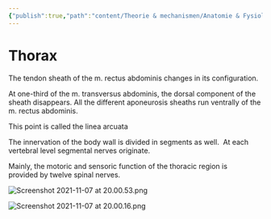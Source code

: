 ```yaml
---
{"publish":true,"path":"content/Theorie & mechanismen/Anatomie & Fysiologie/Thorax.md","permalink":"/content/theorie-and-mechanismen/anatomie-and-fysiologie/thorax/"}
---
```


# Thorax

The tendon sheath of the m. rectus abdominis changes in its configuration.

At one-third of the m. transversus abdominis, the dorsal component of the sheath disappears. All the different aponeurosis sheaths run ventrally of the m. rectus abdominis.

This point is called the linea arcuata

The innervation of the body wall is divided in segments as well.  At each vertebral level segmental nerves originate.

Mainly, the motoric and sensoric function of the thoracic region is provided by twelve spinal nerves.

![Screenshot 2021-11-07 at 20.00.53.png](Screenshot_2021-11-07_at_20.00.53.png)

![Screenshot 2021-11-07 at 20.00.16.png](Screenshot_2021-11-07_at_20.00.16.png)